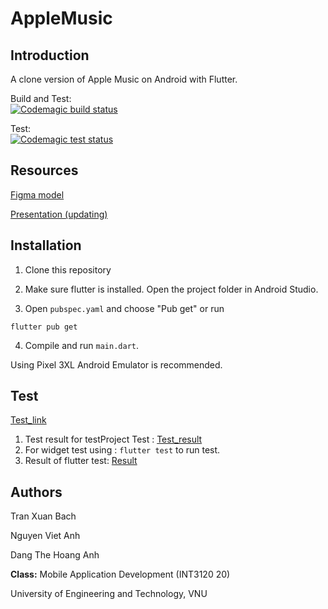 # AppleMusic

## Introduction

A clone version of Apple Music on Android with Flutter.

Build and Test:\
[![Codemagic build status](https://api.codemagic.io/apps/626b6b056248df56992be58c/626b6b056248df56992be58b/status_badge.svg)](https://codemagic.io/apps/626b6b056248df56992be58c/626b6b056248df56992be58b/latest_build)

Test:\
[![Codemagic test status](https://api.codemagic.io/apps/626b6b056248df56992be58c/626b6fc36248dfc3f57eca98/status_badge.svg)](https://codemagic.io/apps/626b6b056248df56992be58c/626b6fc36248dfc3f57eca98/latest_build)
## Resources

[Figma model](https://www.figma.com/file/LGo3Zh3bQTfa7Vv324ht83/Apple-Music?node-id=460%3A58758)

[Presentation (updating)](https://docs.google.com/presentation/d/1SzBRXU1pCXUB9xV-2OOYq6o0wPWXd59jgbDelIraF70/edit#slide=id.g1191c048876_0_182)

## Installation

1. Clone this repository

1. Make sure flutter is installed. Open the project folder in Android Studio.

1. Open ```pubspec.yaml``` and choose "Pub get" or run

```
flutter pub get
```

4. Compile and run ```main.dart```. 

Using Pixel 3XL Android Emulator is recommended.

## Test
[Test_link](https://github.com/miaht94/AppleMusic/tree/dev/test)

1. Test result for testProject Test : [Test_result](https://github.com/miaht94/AppleMusic/tree/dev/test/test_from_test_project/TestResult)
2. For widget test using : ` flutter test ` to run test.
3. Result of flutter test: [Result](https://github.com/miaht94/AppleMusic/blob/dev/test/test_result_flutter_test.png)
## Authors

Tran Xuan Bach

Nguyen Viet Anh

Dang The Hoang Anh

**Class:** Mobile Application Development (INT3120 20)

University of Engineering and Technology, VNU

